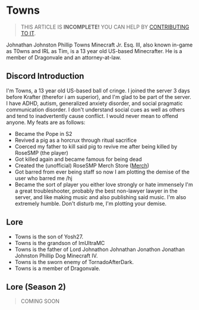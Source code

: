 # Towns

> THIS ARTICLE IS **INCOMPLETE!** YOU CAN HELP BY [CONTRIBUTING TO IT](meta/contributing).

Johnathan Johnston Phillip Towns Minecraft Jr. Esq. III, also known in-game as T0wns and IRL as Tim, is a 13 year old US-based Minecrafter. He is a member of Dragonvale and an attorney-at-law.

## Discord Introduction

I'm Towns, a 13 year old US-based ball of cringe. I joined the server 3 days before Krafter (therefor i am superior), and I'm glad to be part of the server.
I have ADHD, autism, generalized anxiety disorder, and social pragmatic communication disorder. I don't understand social cues as well as others and tend to inadvertently cause conflict. I would never mean to offend anyone.
My feats are as follows:
* Became the Pope in S2
* Revived a pig as a horcrux through ritual sacrifice
* Coerced my father to kill said pig to revive me after being killed by RoseSMP (the player)
* Got killed again and became famous for being dead
* Created the (unofficial) RoseSMP Merch Store ([Merch](https://rosesmp-merch.creator-spring.com/))
* Got barred from ever being staff so now I am plotting the demise of the user who barred me /hj
* Became the sort of player you either love strongly or hate immensely
I'm a great troubleshooter, probably the best non-lawyer lawyer in the server, and like making music and also publishing said music. I'm also extremely humble.
Don't disturb me, I'm plotting your demise.

## Lore

* Towns is the son of Yosh27.
* Towns is the grandson of ImUltraMC
* Towns is the father of Lord Johnathon Johnathan Jonathon Jonathan Johnston Phillip Dog Minecraft IV.
* Towns is the sworn enemy of TornadoAfterDark.
* Towns is a member of Dragonvale.

## Lore (Season 2)
> COMING SOON
